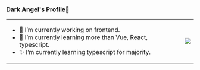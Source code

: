 ### Dark Angel's Profile👋


<table>
  <tr>
    <td>
      <ul>
        <li>
          🔭 I’m currently working on frontend.
        </li>
        <li>
          🌱 I’m currently learning more than Vue, React, typescript.
        </li>
        <li>
         ✨ I’m currently learning typescript for majority.
        </li>
      </ul>
    </td>
    <td>
      <img src='https://stats.quine.sh/DarkAngel637/languages-over-time?theme=dark'/>
    </td>
  </tr>
</table>
<!--
**DarkAngel637/DarkAngel637** is a ✨ _special_ ✨ repository because its `README.md` (this file) appears on your GitHub profile.

Here are some ideas to get you started:

- 🔭 I’m currently working on ...
- 🌱 I’m currently learning ...
- 👯 I’m looking to collaborate on ...
- 🤔 I’m looking for help with ...
- 💬 Ask me about ...
- 📫 How to reach me: ...
- 😄 Pronouns: ...
- ⚡ Fun fact: ...
[![DarkAngel637's GitHub | Languages Over Time](https://stats.quine.sh/DarkAngel637/languages-over-time?theme=dark)](https://quine.sh?utm_source=widgets&utm_campaign=DarkAngel637)
-->

